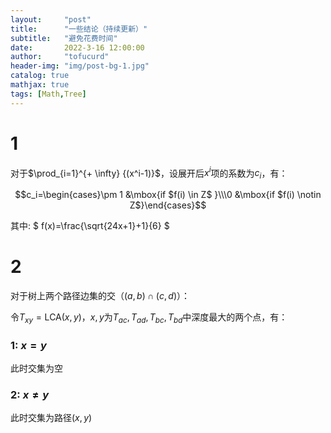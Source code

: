 ```yaml
---
layout:     "post"
title:      "一些结论（持续更新）"
subtitle:   "避免花费时间"
date:       2022-3-16 12:00:00
author:     "tofucurd"
header-img: "img/post-bg-1.jpg"
catalog: true
mathjax: true
tags: [Math,Tree]
---
```


# 1



对于$\prod_{i=1}^{+ \infty} {(x^i-1)}$，设展开后$x^i$项的系数为$c_i$，有：


$$c_i=\begin{cases}\pm 1 &\mbox{if $f(i) \in Z$ }\\\0 &\mbox{if $f(i) \notin Z$}\end{cases}$$


其中:
$
f(x)=\frac{\sqrt{24x+1}+1}{6}
$





# 2

对于树上两个路径边集的交（$(a,b) \cap (c,d)$）：

令$T_{xy}=\text{LCA}(x,y)$，$x,y$为$T_{ac},T_{ad},T_{bc},T_{bd}$中深度最大的两个点，有：

### 1: $x=y$

此时交集为空

### 2: $x \neq y$

此时交集为路径$(x,y)$
